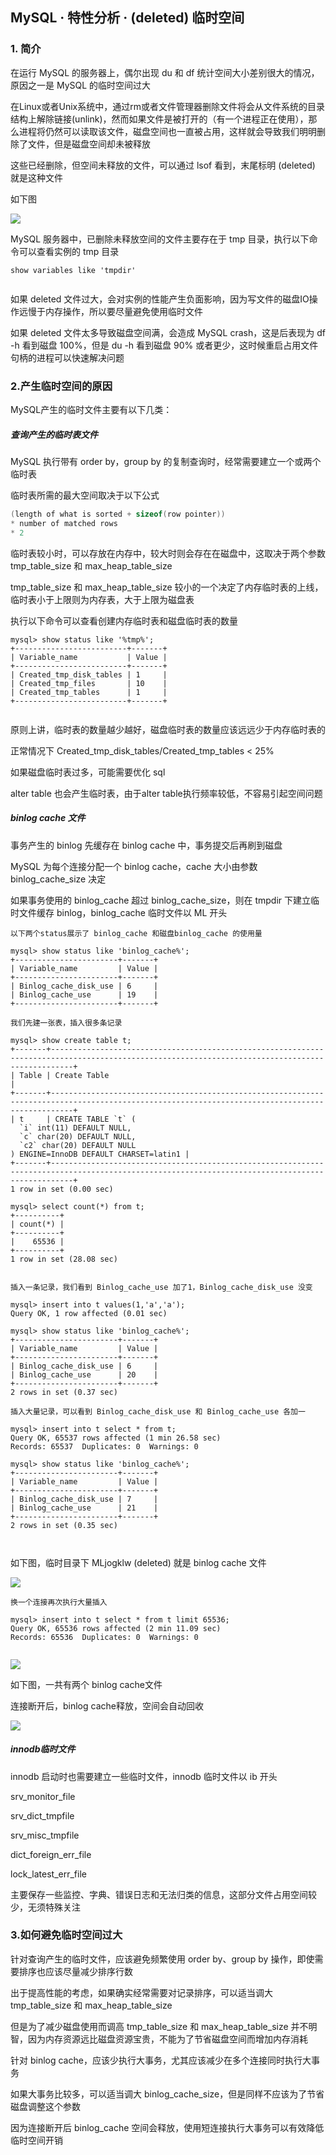 ## MySQL · 特性分析 · (deleted) 临时空间


    
### 1. 简介


在运行 MySQL 的服务器上，偶尔出现 du 和 df 统计空间大小差别很大的情况，原因之一是 MySQL 的临时空间过大  


在Linux或者Unix系统中，通过rm或者文件管理器删除文件将会从文件系统的目录结构上解除链接(unlink)，然而如果文件是被打开的（有一个进程正在使用），那么进程将仍然可以读取该文件，磁盘空间也一直被占用，这样就会导致我们明明删除了文件，但是磁盘空间却未被释放  


这些已经删除，但空间未释放的文件，可以通过 lsof 看到，末尾标明 (deleted) 就是这种文件  


如下图  


![][0]  


MySQL 服务器中，已删除未释放空间的文件主要存在于 tmp 目录，执行以下命令可以查看实例的 tmp 目录  

```LANG
show variables like 'tmpdir'


```


如果 deleted 文件过大，会对实例的性能产生负面影响，因为写文件的磁盘IO操作远慢于内存操作，所以要尽量避免使用临时文件  


如果 deleted 文件太多导致磁盘空间满，会造成 MySQL crash，这是后表现为 df -h 看到磁盘 100%，但是 du -h 看到磁盘 90% 或者更少，这时候重启占用文件句柄的进程可以快速解决问题  

### 2.产生临时空间的原因


MySQL产生的临时文件主要有以下几类：  

##### 查询产生的临时表文件

MySQL 执行带有 order by，group by 的复制查询时，经常需要建立一个或两个临时表  


临时表所需的最大空间取决于以下公式  

```cpp
(length of what is sorted + sizeof(row pointer))
* number of matched rows
* 2

```


临时表较小时，可以存放在内存中，较大时则会存在在磁盘中，这取决于两个参数 tmp_table_size 和 max_heap_table_size  


tmp_table_size 和 max_heap_table_size 较小的一个决定了内存临时表的上线，临时表小于上限则为内存表，大于上限为磁盘表  


执行以下命令可以查看创建内存临时表和磁盘临时表的数量  

```LANG
mysql> show status like '%tmp%';
+-------------------------+-------+
| Variable_name           | Value |
+-------------------------+-------+
| Created_tmp_disk_tables | 1     |
| Created_tmp_files       | 10    |
| Created_tmp_tables      | 1     |
+-------------------------+-------+


```

原则上讲，临时表的数量越少越好，磁盘临时表的数量应该远远少于内存临时表的  


正常情况下 Created_tmp_disk_tables/Created_tmp_tables < 25%  


如果磁盘临时表过多，可能需要优化 sql  


alter table 也会产生临时表，由于alter table执行频率较低，不容易引起空间问题  

##### binlog cache 文件


事务产生的 binlog 先缓存在 binlog cache 中，事务提交后再刷到磁盘  


MySQL 为每个连接分配一个 binlog cache，cache 大小由参数 binlog_cache_size 决定  


如果事务使用的 binlog_cache 超过 binlog_cache_size，则在 tmpdir 下建立临时文件缓存 binlog，binlog_cache 临时文件以 ML 开头  

```LANG
以下两个status展示了 binlog_cache 和磁盘binlog_cache 的使用量

mysql> show status like 'binlog_cache%';
+-----------------------+-------+
| Variable_name         | Value |
+-----------------------+-------+
| Binlog_cache_disk_use | 6     |
| Binlog_cache_use      | 19    |
+-----------------------+-------+

我们先建一张表，插入很多条记录

mysql> show create table t;
+-------+-------------------------------------------------------------------------------------------------------------------------------------------------+
| Table | Create Table                                                                                                                                    |
+-------+-------------------------------------------------------------------------------------------------------------------------------------------------+
| t     | CREATE TABLE `t` (
  `i` int(11) DEFAULT NULL,
  `c` char(20) DEFAULT NULL,
  `c2` char(20) DEFAULT NULL
) ENGINE=InnoDB DEFAULT CHARSET=latin1 |
+-------+-------------------------------------------------------------------------------------------------------------------------------------------------+
1 row in set (0.00 sec)

mysql> select count(*) from t;
+----------+
| count(*) |
+----------+
|    65536 |
+----------+
1 row in set (28.08 sec)


插入一条记录，我们看到 Binlog_cache_use 加了1，Binlog_cache_disk_use 没变

mysql> insert into t values(1,'a','a');
Query OK, 1 row affected (0.01 sec)

mysql> show status like 'binlog_cache%';
+-----------------------+-------+
| Variable_name         | Value |
+-----------------------+-------+
| Binlog_cache_disk_use | 6     |
| Binlog_cache_use      | 20    |
+-----------------------+-------+
2 rows in set (0.37 sec)

插入大量记录，可以看到 Binlog_cache_disk_use 和 Binlog_cache_use 各加一

mysql> insert into t select * from t;
Query OK, 65537 rows affected (1 min 26.58 sec)
Records: 65537  Duplicates: 0  Warnings: 0

mysql> show status like 'binlog_cache%';
+-----------------------+-------+
| Variable_name         | Value |
+-----------------------+-------+
| Binlog_cache_disk_use | 7     |
| Binlog_cache_use      | 21    |
+-----------------------+-------+
2 rows in set (0.35 sec)



```

如下图，临时目录下 MLjogklw (deleted) 就是 binlog cache 文件  


![][1]  

```LANG
换一个连接再次执行大量插入

mysql> insert into t select * from t limit 65536;
Query OK, 65536 rows affected (2 min 11.09 sec)
Records: 65536  Duplicates: 0  Warnings: 0


```

![][2]  


如下图，一共有两个 binlog cache文件  


连接断开后，binlog cache释放，空间会自动回收  


![][3]  

##### innodb临时文件


innodb 启动时也需要建立一些临时文件，innodb 临时文件以 ib 开头  


srv_monitor_file  


srv_dict_tmpfile  


srv_misc_tmpfile  


dict_foreign_err_file  


lock_latest_err_file  


主要保存一些监控、字典、错误日志和无法归类的信息，这部分文件占用空间较少，无须特殊关注  

### 3.如何避免临时空间过大


针对查询产生的临时文件，应该避免频繁使用 order by、group by 操作，即使需要排序也应该尽量减少排序行数  


出于提高性能的考虑，如果确实经常需要对记录排序，可以适当调大 tmp_table_size 和 max_heap_table_size  


但是为了减少磁盘使用而调高 tmp_table_size 和 max_heap_table_size 并不明智，因为内存资源远比磁盘资源宝贵，不能为了节省磁盘空间而增加内存消耗  


针对 binlog cache，应该少执行大事务，尤其应该减少在多个连接同时执行大事务  


如果大事务比较多，可以适当调大 binlog_cache_size，但是同样不应该为了节省磁盘调整这个参数  


因为连接断开后 binlog_cache 空间会释放，使用短连接执行大事务可以有效降低临时空间开销  


[0]: http://ata2-img.cn-hangzhou.img-pub.aliyun-inc.com/6d0e955b917a5ca6af842d31360983dc.png
[1]: http://ata2-img.cn-hangzhou.img-pub.aliyun-inc.com/2d6685002f9ea76a6f9e556bf9b0e458.png
[2]: http://ata2-img.cn-hangzhou.img-pub.aliyun-inc.com/0f28e03162d0da61bcc0a9e4e1c894eb.png
[3]: http://ata2-img.cn-hangzhou.img-pub.aliyun-inc.com/a8af45d3efc3e0508a7f20352fbcbe96.png